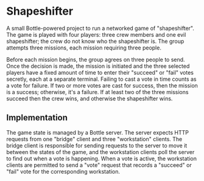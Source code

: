 # Shapeshifter

A small Bottle-powered project to run a networked game of "shapeshifter". The game is played with four players: three crew members and one evil shapeshifter; the crew do not know who the shapeshifter is. The group attempts three missions, each mission requiring three people.

Before each mission begins, the group agrees on three people to send. Once the decision is made, the mission is initiated and the three selected players have a fixed amount of time to enter their "succeed" or "fail" votes secretly, each at a separate terminal. Failing to cast a vote in time counts as a vote for failure. If two or more votes are cast for success, then the mission is a success; otherwise, it's a failure. If at least two of the three missions succeed then the crew wins, and otherwise the shapeshifter wins.

## Implementation

The game state is managed by a Bottle server. The server expects HTTP requests from one "bridge" client and three "workstation" clients. The bridge client is responsible for sending requests to the server to move it between the states of the game, and the workstation clients poll the server to find out when a vote is happening. When a vote is active, the workstation clients are permitted to send a "vote" request that records a "succeed" or "fail" vote for the corresponding workstation. 